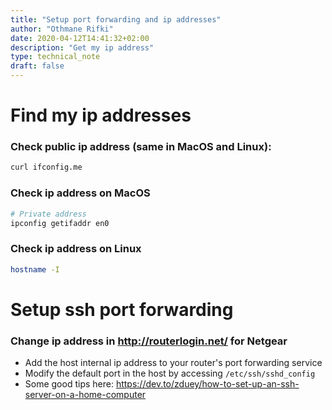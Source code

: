 ```yaml
---
title: "Setup port forwarding and ip addresses"
author: "Othmane Rifki"
date: 2020-04-12T14:41:32+02:00
description: "Get my ip address"
type: technical_note
draft: false
---
```


# Find my ip addresses

### Check public ip address (same in MacOS and Linux):
``` bash
curl ifconfig.me
```

### Check ip address on MacOS

``` bash 
# Private address
ipconfig getifaddr en0
```


### Check ip address on Linux

``` bash 
hostname -I
```

# Setup ssh port forwarding

### Change ip address in http://routerlogin.net/ for Netgear


* Add the host internal ip address to your router's port forwarding service
* Modify the default port in the host by accessing `/etc/ssh/sshd_config`
* Some good tips here: https://dev.to/zduey/how-to-set-up-an-ssh-server-on-a-home-computer


